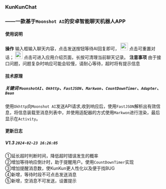 ### KunKunChat
### ——一款基于`Moonshot AI`的安卓智能聊天机器人APP
#### 使用说明
**操作**
输入框输入聊天内容，点击发送按钮等待AI回复即可，
<img src="https://github.com/Abovepast/kunkunChat/blob/f8813c0b4f92b824531865eb2c9eacfeb4c50535/app/src/main/res/drawable/reset.png" width="24px"> 点击可重置对话；
<img src="https://github.com/Abovepast/kunkunChat/blob/f8813c0b4f92b824531865eb2c9eacfeb4c50535/app/src/main/res/drawable/other.png" width="24px"> 点击可进入应用介绍页面，长按可清理当前聊天记录。
**注意事项**
由于接口问题，问题复杂时响应可能会较慢，请耐心等待，超时将有提示信息

#### 技术原理
##### 关键词 `MoonshotAI`、`Okhttp`、`FastJSON`、`Markwon`、`CountDownTimer`、`Adapter`、`Bean`
使用`Okhttp`向`Moonshot AI`发送API请求,收到响应后，使用`FastJSON`解析出有效信息，将信息装载至消息列表中，并使用适配器的方式使用`Markwon`进行渲染，最后显示在`Activity`。

#### 更新日志
##### V1.3 `2024-02-23 16:26:05`
①延长超时判断时间，降低超时错误发生的概率\
②增加等待响应倒计时，助于提醒用户。使用`CountDownTimer`实现\
③增加提醒消息数，使KunKun更人性化以及便于找BUG\
④新增，等待时段不可点击发送消息\
⑤新增，空消息不可发送，设置提示